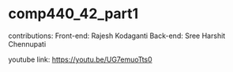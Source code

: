 # comp440_42_part1

contributions:
Front-end: Rajesh Kodaganti
Back-end: Sree Harshit Chennupati

youtube link: https://youtu.be/UG7emuoTts0
